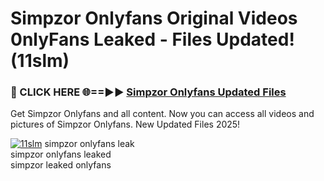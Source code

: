 # Simpzor Onlyfans Original Videos 0nlyFans Leaked - Files Updated! (11slm)

<h3>🔴 CLICK HERE 🌐==►► <a href="https://tinyurl.com/4seja8ks" rel="nofollow">Simpzor Onlyfans Updated Files</a></h3>

Get Simpzor Onlyfans and all content. Now you can access all videos and pictures of Simpzor Onlyfans. New Updated Files 2025!

[![11slm](https://i.imgur.com/EWjZXRe.gif)](https://tinyurl.com/4seja8ks)
simpzor onlyfans leak<br>
simpzor onlyfans leaked<br>
simpzor leaked onlyfans